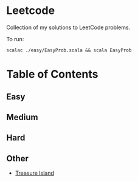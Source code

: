 # Leetcode

Collection of my solutions to LeetCode problems.

To run:

```
scalac ./easy/EasyProb.scala && scala EasyProb
```


# Table of Contents

## Easy

## Medium

## Hard

## Other

- [Treasure Island](./other/treasure_island)
